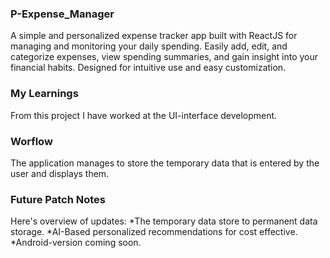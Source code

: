 ### P-Expense_Manager
  A simple and personalized expense tracker app built with ReactJS for managing and monitoring your daily spending. Easily add, edit, and categorize expenses, view spending summaries, and gain insight into your financial habits. Designed for intuitive use and easy customization.

### My Learnings
  From this project I have worked at the UI-interface development. 

### Worflow 
  The application manages to store the temporary data that is entered by the user and displays them.

### Future Patch Notes
  Here's overview of updates: 
       *The temporary data store to permanent data storage.
       *AI-Based personalized recommendations for cost effective.
       *Android-version coming soon.
